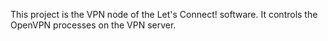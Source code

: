 This project is the VPN node of the Let's Connect! software. It controls the
OpenVPN processes on the VPN server.
